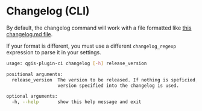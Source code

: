 # Changelog (CLI)

By default, the changelog command will work with a file formatted like [this changelog.md file](./CHANGELOG.md).

If your format is different, you must use a different `changelog_regexp` expression to parse it in your settings.

```bash
usage: qgis-plugin-ci changelog [-h] release_version

positional arguments:
  release_version  The version to be released. If nothing is speficied, the latest
                   version specified into the changelog is used.

optional arguments:
  -h, --help       show this help message and exit
```